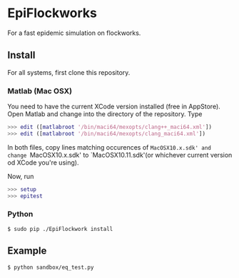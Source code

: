 # EpiFlockworks

For a fast epidemic simulation on flockworks.

## Install

For all systems, first clone this repository.

### Matlab (Mac OSX)

You need to have the current XCode version installed (free in AppStore). Open Matlab and change into the directory of the repository. Type

```matlab
>>> edit ([matlabroot '/bin/maci64/mexopts/clang++_maci64.xml'])
>>> edit ([matlabroot '/bin/maci64/mexopts/clang_maci64.xml'])
```

In both files, copy lines matching occurences of `MacOSX10.x.sdk' and change `MacOSX10.x.sdk' to `MacOSX10.11.sdk'(or whichever current version od XCode you're using).

Now, run


```matlab
>>> setup
>>> epitest
```

### Python

    $ sudo pip ./EpiFlockwork install

## Example

    $ python sandbox/eq_test.py
